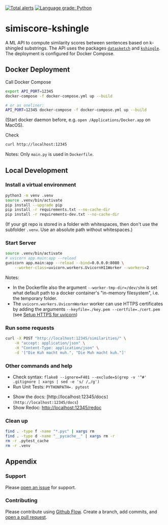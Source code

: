 [![Total alerts](https://img.shields.io/lgtm/alerts/g/satzbeleg/simiscore-kshingle.svg?logo=lgtm&logoWidth=18)](https://lgtm.com/projects/g/satzbeleg/simiscore-kshingle/alerts/)
[![Language grade: Python](https://img.shields.io/lgtm/grade/python/g/satzbeleg/simiscore-kshingle.svg?logo=lgtm&logoWidth=18)](https://lgtm.com/projects/g/satzbeleg/simiscore-kshingle/context:python)


# simiscore-kshingle
A ML API to compute similarity scores between sentences based on k-shingled substrings. The API uses the packages [`datasketch`](http://ekzhu.com/datasketch/index.html) and [`kshingle`](https://github.com/ulf1/kshingle).
The deployment is configured for Docker Compose.


## Docker Deployment
Call Docker Compose

```sh
export API_PORT=12345
docker-compose -f docker-compose.yml up --build

# or as oneliner:
API_PORT=12345 docker-compose -f docker-compose.yml up --build
```

(Start docker daemon before, e.g. `open /Applications/Docker.app` on MacOS).

Check

```sh
curl http://localhost:12345
```

Notes: Only `main.py` is used in `Dockerfile`.



## Local Development

### Install a virtual environment

```sh
python3 -m venv .venv
source .venv/bin/activate
pip install --upgrade pip
pip install -r requirements.txt --no-cache-dir
pip install -r requirements-dev.txt --no-cache-dir
```

(If your git repo is stored in a folder with whitespaces, then don't use the subfolder `.venv`. Use an absolute path without whitespaces.)


### Start Server

```sh
source .venv/bin/activate
# uvicorn app.main:app --reload
gunicorn app.main:app --reload --bind=0.0.0.0:8080 \
    --worker-class=uvicorn.workers.UvicornH11Worker --workers=2
```

Notes: 

- In the Dockerfile also the argument `--worker-tmp-dir=/dev/shm` is set what default path to a docker container's "in-memory filesystem", i.e. the temporary folder.
- The `uvicorn.workers.UvicornWorker` worker can use HTTPS certificates by adding the arguments `--keyfile=./key.pem --certfile=./cert.pem` (see [Setup HTTPS for uvicorn](https://www.uvicorn.org/deployment/#running-with-https))


### Run some requests

```sh
curl -X POST "http://localhost:12345/similarities/" \
    -H "accept: application/json" \
    -H "Content-Type: application/json" \
    -d '["Die Kuh macht muh.", "Die Muh macht kuh."]'
```

### Other commands and help
* Check syntax: `flake8 --ignore=F401 --exclude=$(grep -v '^#' .gitignore | xargs | sed -e 's/ /,/g')`
* Run Unit Tests: `PYTHONPATH=. pytest`
- Show the docs: [http://localhost:12345/docs`](http://localhost:12345/docs`)
- Show Redoc: [http://localhost:12345/redoc](http://localhost:12345/redoc)


### Clean up 
```sh
find . -type f -name "*.pyc" | xargs rm
find . -type d -name "__pycache__" | xargs rm -r
rm -r .pytest_cache
rm -r .venv
```


## Appendix

### Support
Please [open an issue](https://github.com/satzbeleg/simiscore-kshingle/issues) for support.


### Contributing
Please contribute using [Github Flow](https://guides.github.com/introduction/flow/). Create a branch, add commits, and [open a pull request](https://github.com/satzbeleg/simiscore-kshingle/compare/).
